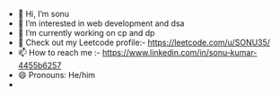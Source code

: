 - 👋 Hi, I’m sonu
- 👀 I’m interested in web development and dsa 
- 🌱 I’m currently working on cp and dp 
- 💞️ Check out my Leetcode profile:- https://leetcode.com/u/SONU35/
- 📫 How to reach me :- https://www.linkedin.com/in/sonu-kumar-4455b6257
- 😄 Pronouns: He/him 
- 

<!---
35sonu/35sonu is a ✨ special ✨ repository because its `README.md` (this file) appears on your GitHub profile.
You can click the Preview link to take a look at your changes.
--->
